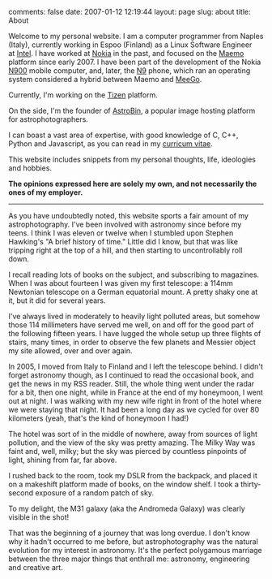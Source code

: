 comments: false
date: 2007-01-12 12:19:44
layout: page
slug: about
title: About

Welcome to my personal website. I am a computer programmer from Naples (Italy),
currently working in Espoo (Finland) as a Linux Software Engineer
at [Intel](http://www.intel.com/). I have worked at
[Nokia](http://www.nokia.com/) in the past, and focused on the
[Maemo](http://maemo.nokia.com/) platform since early 2007. I have been part of
the development of the Nokia [N900](http://maemo.nokia.com/n900/) mobile
computer, and, later, the [N9](http://swipe.nokia.com/) phone, which ran an
operating system considered a hybrid between Maemo and
[MeeGo](http://www.meego.com/).

Currently, I'm working on the [Tizen](http://www.tizen.org/) platform.

On the side, I'm the founder of [AstroBin](http://www.astrobin.com/), a popular
image hosting platform for astrophotographers.

I can boast a vast area of expertise, with good knowledge of C, C++, Python and
Javascript, as you can read in my [curricum vitae](/pages/cv/).

This website includes snippets from my personal thoughts, life, ideologies and
hobbies.

**The opinions expressed here are solely my own, and not necessarily the ones
of my employer.**

-------------------------------------------------------------------------------

As you have undoubtedly noted, this website sports a fair amount of my
astrophotography.  I've been involved with astronomy since before my teens. I
think I was eleven or twelve when I stumbled upon Stephen Hawking's "A brief
history of time." Little did I know, but that was like tripping right at the
top of a hill, and then starting to uncontrollably roll down.

I recall reading lots of books on the subject, and subscribing to magazines.
When I was about fourteen I was given my first telescope: a 114mm Newtonian
telescope on a German equatorial mount. A pretty shaky one at it, but it did
for several years.

I've always lived in moderately to heavily light polluted areas, but somehow
those 114 millimeters have served me well, on and off for the good part of the
following fifteen years. I have lugged the whole setup up three flights of
stairs, many times, in order to observe the few planets and Messier object my
site allowed, over and over again.

In 2005, I moved from Italy to Finland and I left the telescope behind. I
didn't forget astronomy though, as I continued to read the occasional book, and
get the news in my RSS reader. Still, the whole thing went under the radar for
a bit, then one night, while in France at the end of my honeymoon, I went out
at night. I was walking with my new wife right in front of the hotel where we
were staying that night. It had been a long day as we cycled for over 80
kilometers (yeah, that's the kind of honeymoon I had!)

The hotel was sort of in the middle of nowhere, away from sources of light
pollution, and the view of the sky was pretty amazing. The Milky Way was faint
and, well, milky; but the sky was pierced by countless pinpoints of light,
shining from far, far above.

I rushed back to the room, took my DSLR from the backpack, and placed it on a
makeshift platform made of books, on the window shelf. I took a thirty-second
exposure of a random patch of sky.

To my delight, the M31 galaxy (aka the Andromeda Galaxy) was clearly visible in
the shot!

That was the beginning of a journey that was long overdue. I don't know why it
hadn't occurred to me before, but astrophotography was the natural evolution
for my interest in astronomy. It's the perfect polygamous marriage between the
three major things that enthrall me: astronomy, engineering and creative
art.

